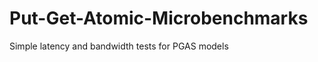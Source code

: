 Put-Get-Atomic-Microbenchmarks
==============================

Simple latency and bandwidth tests for PGAS models
